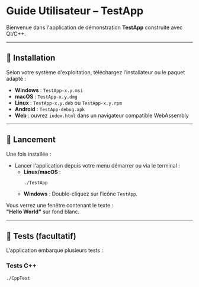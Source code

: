# Guide Utilisateur – TestApp

Bienvenue dans l'application de démonstration **TestApp** construite avec Qt/C++.

---

## 💾 Installation

Selon votre système d'exploitation, téléchargez l’installateur ou le paquet adapté :

- **Windows** : `TestApp-x.y.msi`
- **macOS** : `TestApp-x.y.dmg`
- **Linux** : `TestApp-x.y.deb` ou `TestApp-x.y.rpm`
- **Android** : `TestApp-debug.apk`
- **Web** : ouvrez `index.html` dans un navigateur compatible WebAssembly

---

## 🚀 Lancement

Une fois installée :

- Lancer l'application depuis votre menu démarrer ou via le terminal :
  - **Linux/macOS** :
    ```bash
    ./TestApp
    ```
  - **Windows** :
    Double-cliquez sur l’icône `TestApp`.

Vous verrez une fenêtre contenant le texte :  
**"Hello World"** sur fond blanc.

---

## 🧪 Tests (facultatif)

L’application embarque plusieurs tests :

### Tests C++

```bash
./CppTest
